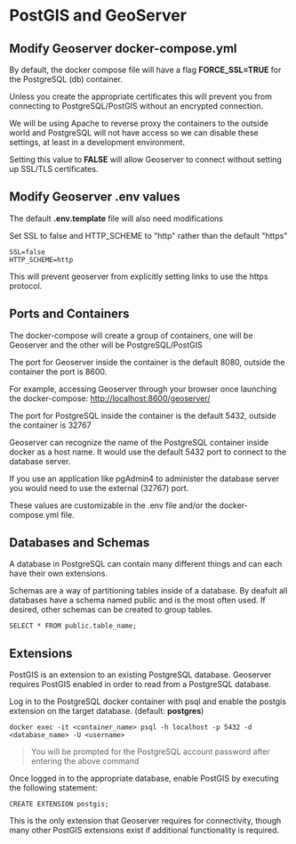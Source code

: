 # PostGIS and GeoServer

## Modify Geoserver docker-compose.yml

By default, the docker compose file will have a flag **FORCE_SSL=TRUE** for the PostgreSQL (db) container.

Unless you create the appropriate certificates this will prevent you from connecting to PostgreSQL/PostGIS without an encrypted connection.

We will be using Apache to reverse proxy the containers to the outside world and PostgreSQL will not have access so we can disable these settings, at least in a development environment.

Setting this value to **FALSE** will allow Geoserver to connect without setting up SSL/TLS certificates.

## Modify Geoserver .env values

The default **.env.template** file will also need modifications

Set SSL to false and HTTP_SCHEME to "http" rather than the default "https"

```
SSL=false
HTTP_SCHEME=http
```

This will prevent geoserver from explicitly setting links to use the https protocol.

## Ports and Containers

The docker-compose will create a group of containers, one will be Geoserver and the other will be PostgreSQL/PostGIS

The port for Geoserver inside the container is the default 8080, outside the container the port is 8600.

For example, accessing Geoserver through your browser once launching the docker-compose: [http://localhost:8600/geoserver/](http://localhost:8600/geoserver/)

The port for PostgreSQL inside the container is the default 5432, outside the container is 32767

Geoserver can recognize the name of the PostgreSQL container inside docker as a host name.  It would use the default 5432 port to connect to the database server.

If you use an application like pgAdmin4 to administer the database server you would need to use the external (32767) port.

These values are customizable in the .env file and/or the docker-compose.yml file.

## Databases and Schemas

A database in PostgreSQL can contain many different things and can each have their own extensions.

Schemas are a way of partitioning tables inside of a database.  By deafult all databases have a schema named public and is the most often used.  If desired, other schemas can be created to group tables.

`SELECT * FROM public.table_name;`

## Extensions

PostGIS is an extension to an existing PostgreSQL database.  Geoserver requires PostGIS enabled in order to read from a PostgreSQL database.

Log in to the PostgreSQL docker container with psql and enable the postgis extension on the target database. (default: **postgres**)

```
docker exec -it <container_name> psql -h localhost -p 5432 -d <database_name> -U <username>
```

> You will be prompted for the PostgreSQL account password after entering the above command

Once logged in to the appropriate database, enable PostGIS by executing the following statement:

`CREATE EXTENSION postgis;`

This is the only extension that Geoserver requires for connectivity, though many other PostGIS extensions exist if additional functionality is required.
